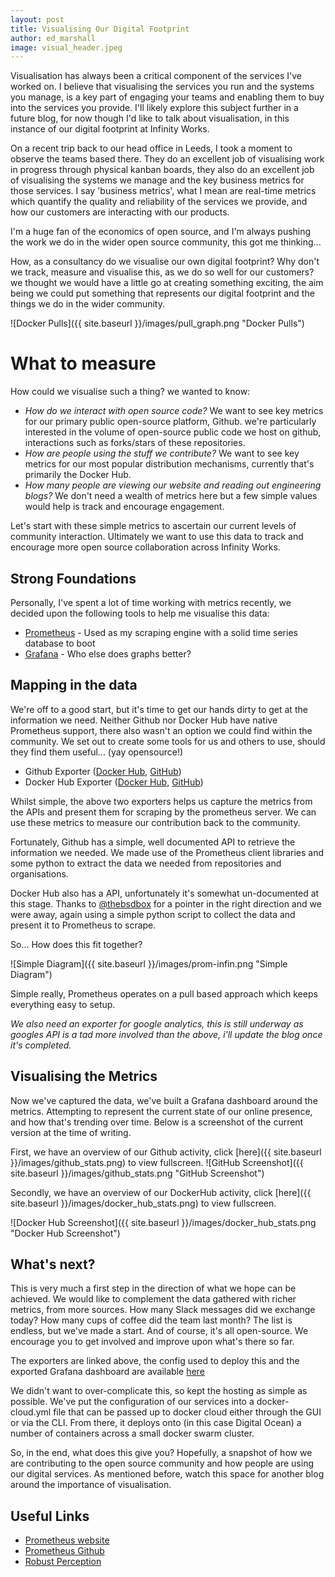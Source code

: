 ```yaml
---
layout: post
title: Visualising Our Digital Footprint
author: ed_marshall
image: visual_header.jpeg
---
```


Visualisation has always been a critical component of the services I've worked on. I believe that visualising the services you run and the systems you manage, is a key part of engaging your teams and enabling them to buy into the services you provide. I'll likely explore this subject further in a future blog, for now though I'd like to talk about visualisation, in this instance of our digital footprint at Infinity Works.

On a recent trip back to our head office in Leeds, I took a moment to observe the teams based there. They do an excellent job of visualising work in progress through physical kanban boards, they also do an excellent job of visualising the systems we manage and the key business metrics for those services. I say 'business metrics', what I mean are real-time metrics which quantify the quality and reliability of the services we provide, and how our customers are interacting with our products.

I'm a huge fan of the economics of open source, and I'm always pushing the work we do in the wider open source community, this got me thinking... 

How, as a consultancy do we visualise our own digital footprint? Why don't we track, measure and visualise this, as we do so well for our customers? we thought we would have a little go at creating something exciting, the aim being we could put something that represents our digital footprint and the things we do in the wider community. 

![Docker Pulls]({{ site.baseurl }}/images/pull_graph.png "Docker Pulls")

# What to measure

How could we visualise such a thing? we wanted to know:

* *How do we interact with open source code?* We want to see key metrics for our primary public open-source platform, Github. we're particularly interested in the volume of open-source public code we host on github, interactions such as forks/stars of these repositories.
* *How are people using the stuff we contribute?* We want to see key metrics for our most popular distribution mechanisms, currently that's primarily the Docker Hub.
* *How many people are viewing our website and reading out engineering blogs?* We don't need a wealth of metrics here but a few simple values would help is track and encourage engagement.

Let's start with these simple metrics to ascertain our current levels of community interaction. Ultimately we want to use this data to track and encourage more open source collaboration across Infinity Works.

## Strong Foundations

Personally, I've spent a lot of time working with metrics recently, we decided upon the following tools to help me visualise this data:

* [Prometheus](https://prometheus.io/) - Used as my scraping engine with a solid time series database to boot
* [Grafana](http://grafana.org/) - Who else does graphs better?

## Mapping in the data

We're off to a good start, but it's time to get our hands dirty to get at the information we need. Neither Github nor Docker Hub have native Prometheus support, there also wasn't an option we could find within the community.
We set out to create some tools for us and others to use, should they find them useful... (yay opensource!) 

* Github Exporter ([Docker Hub](https://hub.docker.com/r/infinityworks/github-exporter/), [GitHub](https://github.com/infinityworksltd/github-exporter))
* Docker Hub Exporter ([Docker Hub](https://hub.docker.com/r/infinityworks/docker-hub-exporter/), [GitHub](https://github.com/infinityworksltd/docker-hub-exporter))

Whilst simple, the above two exporters helps us capture the metrics from the APIs and present them for scraping by the prometheus server. We can use these metrics to measure our contribution back to the community.

Fortunately, Github has a simple, well documented API to retrieve the information we needed. We made use of the Prometheus client libraries and some python to extract the data we needed from repositories and organisations.

Docker Hub also has a API, unfortunately it's somewhat un-documented at this stage. Thanks to [@thebsdbox](https://twitter.com/thebsdbox?lang=en-gb) for a pointer in the right direction and we were away, again using a simple python script to collect the data and present it to Prometheus to scrape.

So... How does this fit together?

![Simple Diagram]({{ site.baseurl }}/images/prom-infin.png "Simple Diagram")

Simple really, Prometheus operates on a pull based approach which keeps everything easy to setup.

*We also need an exporter for google analytics, this is still underway as googles API is a tad more involved than the above, i'll update the blog once it's completed.*


## Visualising the Metrics

Now we've captured the data, we've built a Grafana dashboard around the metrics. Attempting to represent the current state of our online presence, and how that's trending over time.
Below is a screenshot of the current version at the time of writing. 

First, we have an overview of our Github activity, click [here]({{ site.baseurl }}/images/github_stats.png) to view fullscreen.
![GitHub Screenshot]({{ site.baseurl }}/images/github_stats.png "GitHub Screenshot")

Secondly, we have an overview of our DockerHub activity, click [here]({{ site.baseurl }}/images/docker_hub_stats.png) to view fullscreen.

![Docker Hub Screenshot]({{ site.baseurl }}/images/docker_hub_stats.png "Docker Hub Screenshot")

## What's next?

This is very much a first step in the direction of what we hope can be achieved. We would like to complement the data gathered with richer metrics, from more sources. How many Slack messages did we exchange today? How many cups of coffee did the team last month? The list is endless, but we've made a start. And of course, it's all open-source. We encourage you to get involved and improve upon what's there so far.

The exporters are linked above, the config used to deploy this and the exported Grafana dashboard are available [here](https://github.com/infinityworksltd/infin-eye)

We didn't want to over-complicate this, so kept the hosting as simple as possible. We've put the configuration of our services into a docker-cloud.yml file that can be passed up to docker cloud either through the GUI or via the CLI.
From there, it deploys onto (in this case Digital Ocean) a number of containers across a small docker swarm cluster. 

So, in the end, what does this give you? Hopefully, a snapshot of how we are contributing to the open source community and how people are using our digital services. As mentioned before, watch this space for another blog around the importance of visualisation.

## Useful Links 
* [Prometheus website](https://prometheus.io/)
* [Prometheus Github](https://github.com/prometheus/prometheus)
* [Robust Perception](https://www.robustperception.io/)
